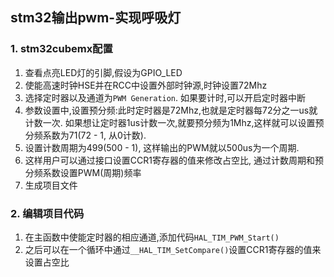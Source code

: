 ## stm32输出pwm-实现呼吸灯
### 1. stm32cubemx配置
1. 查看点亮LED灯的引脚,假设为GPIO_LED
2. 使能高速时钟HSE并在RCC中设置外部时钟源,时钟设置72Mhz
3. 选择定时器以及通道为`PWM Generation`. 如果要计时,可以开启定时器中断
4. 参数设置中,设置预分频:此时定时器是72Mhz,也就是定时器每72分之一us就计数一次. 如果想让定时器1us计数一次,就要预分频为1Mhz,这样就可以设置预分频系数为71(72 - 1, 从0计数).
5. 设置计数周期为499(500 - 1), 这样输出的PWM就以500us为一个周期.
6. 这样用户可以通过接口设置CCR1寄存器的值来修改占空比, 通过计数周期和预分频系数设置PWM(周期)频率
7. 生成项目文件

### 2. 编辑项目代码
1. 在主函数中使能定时器的相应通道,添加代码`HAL_TIM_PWM_Start()`
2. 之后可以在一个循环中通过`__HAL_TIM_SetCompare()`设置CCR1寄存器的值来设置占空比
